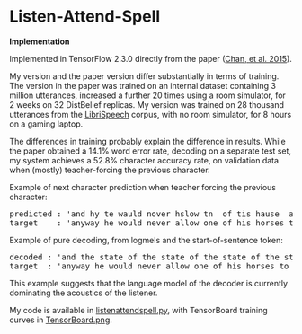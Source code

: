 # Listen-Attend-Spell
<b>Implementation</b>

Implemented in TensorFlow 2.3.0 directly from the paper (<a href=https://arxiv.org/abs/1508.01211>Chan, et al. 2015</a>).

My version and the paper version differ substantially in terms of training.  The version in the paper was trained on an internal dataset containing 3 million utterances, increased a further 20 times using a room simulator, for 2 weeks on 32 DistBelief replicas.  My version was trained on 28 thousand utterances from the <a href=https://www.openslr.org/12>LibriSpeech</a> corpus, with no room simulator, for 8 hours on a gaming laptop.

The differences in training probably explain the difference in results.  While the paper obtained a 14.1% word error rate, decoding on a separate test set, my system achieves a 52.8% character accuracy rate, on validation data when (mostly) teacher-forcing the previous character.

Example of next character prediction when teacher forcing the previous character:

<pre>
predicted : 'and hy te wauld nover hslow tn  of tis hause  ah te art oh teph a staang '
target    : 'anyway he would never allow one of his horses to be put to such a strain$'
</pre>

Example of pure decoding, from logmels and the start-of-sentence token:

<pre>
decoded : 'and the state of the state of the state of the state of the state of the state of the state$'
target  : 'anyway he would never allow one of his horses to be put to such a strain$'
</pre>

This example suggests that the language model of the decoder is currently dominating the acoustics of the listener.

My code is available in <a href=https://github.com/redonovan/Listen-Attend-Spell/blob/main/listenattendspell.py>listenattendspell.py</a>, with TensorBoard training curves in <a href=https://github.com/redonovan/Listen-Attend-Spell/blob/main/TensorBoard.png>TensorBoard.png</a>.
